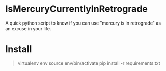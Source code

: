 # IsMercuryCurrentlyInRetrograde
A quick python script to know if you can use "mercury is in retrograde" as an excuse in your life.

# Install
> virtualenv env
> source env/bin/activate
> pip install -r requirements.txt
